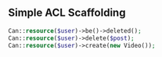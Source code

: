 ## Simple ACL Scaffolding

```php
Can::resource($user)->be()->deleted();
Can::resource($user)->delete($post);
Can::resource($user)->create(new Video());
```
